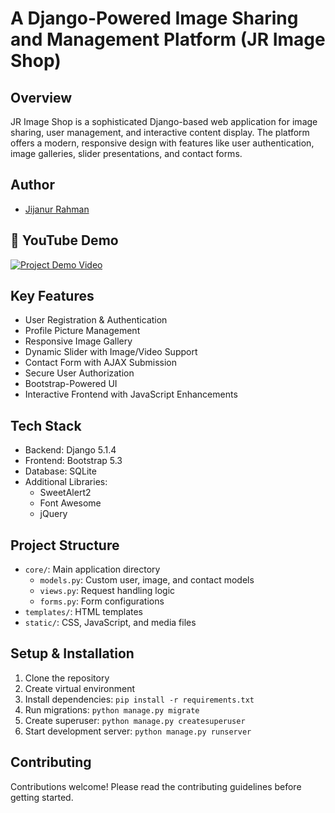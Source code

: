 # A Django-Powered Image Sharing and Management Platform (JR Image Shop)

## Overview

JR Image Shop is a sophisticated Django-based web application for image sharing, user management, and interactive content display. The platform offers a modern, responsive design with features like user authentication, image galleries, slider presentations, and contact forms.

## Author
- [Jijanur Rahman](https://jijanurrahman.netlify.app)

## 🎥 YouTube Demo

[![Project Demo Video](https://img.youtube.com/vi/b6gARxgtl0E/0.jpg)](https://youtu.be/b6gARxgtl0E)

## Key Features

- User Registration & Authentication
- Profile Picture Management
- Responsive Image Gallery
- Dynamic Slider with Image/Video Support
- Contact Form with AJAX Submission
- Secure User Authorization
- Bootstrap-Powered UI
- Interactive Frontend with JavaScript Enhancements

## Tech Stack

- Backend: Django 5.1.4
- Frontend: Bootstrap 5.3
- Database: SQLite
- Additional Libraries:
  - SweetAlert2
  - Font Awesome
  - jQuery

## Project Structure

- `core/`: Main application directory
  - `models.py`: Custom user, image, and contact models
  - `views.py`: Request handling logic
  - `forms.py`: Form configurations
- `templates/`: HTML templates
- `static/`: CSS, JavaScript, and media files

## Setup & Installation

1. Clone the repository
2. Create virtual environment
3. Install dependencies: `pip install -r requirements.txt`
4. Run migrations: `python manage.py migrate`
5. Create superuser: `python manage.py createsuperuser`
6. Start development server: `python manage.py runserver`



## Contributing

Contributions welcome! Please read the contributing guidelines before getting started.
